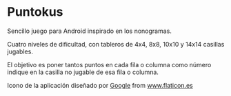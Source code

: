 # Puntokus
Sencillo juego para Android inspirado en los nonogramas. 

Cuatro niveles de dificultad, con tableros de 4x4, 8x8, 10x10 y 14x14 casillas jugables. 

El objetivo es poner tantos puntos en cada fila o columna como número indique en la casilla no jugable de esa fila o columna.

<div>Icono de la aplicación diseñado por <a href="https://www.flaticon.es/autores/google" title="Google">Google</a> from <a href="https://www.flaticon.es/" title="Flaticon">www.flaticon.es</a></div>
